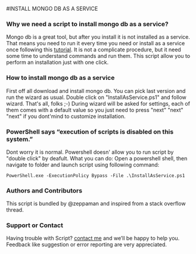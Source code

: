 #INSTALL MONGO DB AS A SERVICE

### Why we need a script to install mongo db as a service?
Mongo db is a great tool, but after you install it is not installed as a service. That means you need to run it every time you need or install as a service once following this [tutorial](https://docs.mongodb.org/manual/tutorial/install-mongodb-on-windows/).
It is not a complicate procedure, but it need some time to understand commands and run them. This script allow you to perform an installation just with one click.

### How to install mongo db as a service
First off all download and install mongo db. You can pick last version and run the wizard as usual.
Double click on "InstallAsService.ps1" and follow wizard. That's all, folks ;-)
During wizard will be asked for settings, each of them comes with a default value so you just need to press "next" "next" "next" if you dont'mind to customize installation.


### PowerShell says “execution of scripts is disabled on this system.”
Dont worry it is normal. Powershell doesn' allow you to run script by "double click" by deafult. What you can do:
Open a powershell shell, then navigate to folder and launch script using following command:

    PowerShell.exe -ExecutionPolicy Bypass -File .\InstallAsService.ps1

### Authors and Contributors
This script is bundled by @zeppaman  and inspired from a stack overflow thread. 

### Support or Contact
Having trouble with Script?  [contact me](https://github.com/contact) and we’ll be happy to help you. Feedback like suggestion or error reporting are very appreciated.
